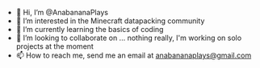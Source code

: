 - 👋 Hi, I’m @AnabananaPlays
- 👀 I’m interested in the Minecraft datapacking community 
- 🌱 I’m currently learning the basics of coding
- 💞️ I’m looking to collaborate on ... nothing really, I'm working on solo projects at the moment
- 📫 How to reach me, send me an email at anabananaplays@gmail.com

<!---
AnabananaPlays/AnabananaPlays is a ✨ special ✨ repository because its `README.md` (this file) appears on your GitHub profile.
You can click the Preview link to take a look at your changes.
--->
